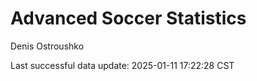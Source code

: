# Advanced Soccer Statistics
Denis Ostroushko

<!-- gfm -->

Last successful data update: 2025-01-11 17:22:28 CST

